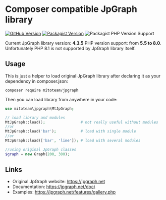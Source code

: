 # Composer compatible JpGraph library

[![GitHub Version](https://img.shields.io/github/v/release/mitoteam/jpgraph?style=flat-square)](https://github.com/mitoteam/jpgraph)
[![Packagist Version](https://img.shields.io/packagist/v/mitoteam/jpgraph?include_prereleases&style=flat-square)](https://packagist.org/packages/mitoteam/jpgraph)
![Packagist PHP Version Support](https://img.shields.io/packagist/php-v/mitoteam/jpgraph)

Current JpGraph library version: **4.3.5**
PHP version support: from **5.5 to 8.0**. Unfortunately PHP 8.1 is not supported by JpGraph library itself.

## Usage

This is just a helper to load original JpGraph library after declaring it as your dependency in composer.json:

```
composer require mitoteam/jpgraph
```

Then you can load library from anywhere in your code:
```php
use mitoteam\jpgraph\MtJpGraph;

// load library and modules
MtJpGraph::load();                # not really useful without modules
//or
MtJpGraph::load('bar');           # load with single module
//or
MtJpGraph::load(['bar', 'line']); # load with several modules

//using original JpGraph classes
$graph = new Graph(200, 300);
```

## Links

* Original JpGraph website: https://jpgraph.net
* Documentation: https://jpgraph.net/doc/
* Examples: https://jpgraph.net/features/gallery.php
